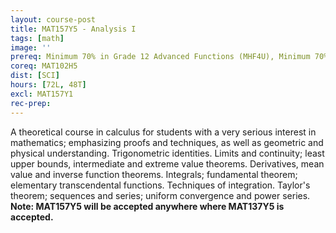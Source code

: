```yaml
---
layout: course-post
title: MAT157Y5 - Analysis I
tags: [math]
image: ''
prereq: Minimum 70% in Grade 12 Advanced Functions (MHF4U), Minimum 70% in Grade 12 Calculus and Vectors (MCV4U)
coreq: MAT102H5
dist: [SCI]
hours: [72L, 48T]
excl: MAT157Y1
rec-prep: 
---
```


A theoretical course in calculus for students with a very serious interest in mathematics; emphasizing proofs and techniques, as well as geometric and physical understanding. Trigonometric identities. Limits and continuity; least upper bounds, intermediate and extreme value theorems. Derivatives, mean value and inverse function theorems. Integrals; fundamental theorem; elementary transcendental functions. Techniques of integration. Taylor's theorem; sequences and series; uniform convergence and power series. **Note: MAT157Y5 will be accepted anywhere where MAT137Y5 is accepted.**
